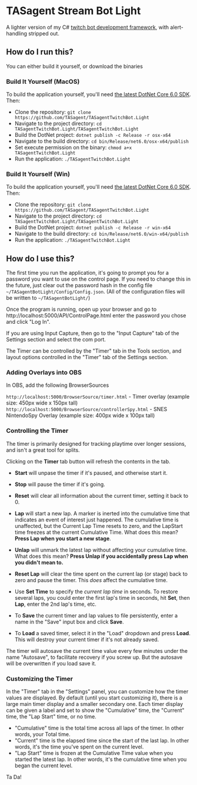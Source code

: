 # TASagent Stream Bot Light

A lighter version of my C# [twitch bot development framework](https://github.com/TASagent/TASagentTwitchBotCore), with alert-handling stripped out.

## How do I run this?

You can either build it yourself, or download the binaries

### Build It Yourself (MacOS)

To build the application yourself, you'll need [the latest DotNet Core 6.0 SDK](https://dotnet.microsoft.com/en-us/download/dotnet/6.0).  Then:

* Clone the repository: `git clone https://github.com/TASagent/TASagentTwitchBot.Light`
* Navigate to the project directory: `cd TASagentTwitchBot.Light/TASagentTwitchBot.Light`
* Build the DotNet project: `dotnet publish -c Release -r osx-x64`
* Navigate to the build directory: `cd bin/Release/net6.0/osx-x64/publish`
* Set execute permission on the binary: `chmod a+x TASagentTwitchBot.Light`
* Run the application: `./TASagentTwitchBot.Light`

### Build It Yourself (Win)

To build the application yourself, you'll need [the latest DotNet Core 6.0 SDK](https://dotnet.microsoft.com/en-us/download/dotnet/6.0).  Then:

* Clone the repository: `git clone https://github.com/TASagent/TASagentTwitchBot.Light`
* Navigate to the project directory: `cd TASagentTwitchBot.Light/TASagentTwitchBot.Light`
* Build the DotNet project: `dotnet publish -c Release -r win-x64`
* Navigate to the build directory: `cd bin/Release/net6.0/win-x64/publish`
* Run the application: `./TASagentTwitchBot.Light`

## How do I use this?

The first time you run the application, it's going to prompt you for a password you want to use on the control page.  If you need to change this in the future, just clear out the password hash in the config file `~/TASagentBotLight/Config/Config.json`. (All of the configuration files will be written to `~/TASagentBotLight/`)

Once the program is running, open up your browser and go to http://localhost:5000/API/ControlPage.html  enter the password you chose and click "Log In".

If you are using Input Capture, then go to the "Input Capture" tab of the Settings section and select the com port.

The Timer can be controlled by the "Timer" tab in the Tools section, and layout options controlled in the "Timer" tab of the Settings section.

### Adding Overlays into OBS

In OBS, add the following BrowserSources

`http://localhost:5000/BrowserSource/timer.html` - Timer overlay (example size: 450px wide x 150px tall)  
`http://localhost:5000/BrowserSource/controllerSpy.html` - SNES NintendoSpy Overlay (example size: 400px wide x 100px tall)  

### Controlling the Timer

The timer is primarily designed for tracking playtime over longer sessions, and isn't a great tool for splits.

Clicking on the **Timer** tab button will refresh the contents in the tab.

* **Start** will unpase the timer if it's paused, and otherwise start it.  
* **Stop** will pause the timer if it's going.  
* **Reset** will clear all information about the current timer, setting it back to 0.  
* **Lap** will start a new lap.  A marker is inerted into the cumulative time that indicates an event of interest just happened.  The cumulative time is unaffected, but the Current Lap Time resets to zero, and the LapStart time freezes at the current Cumulative Time. What does this mean? **Press Lap when you start a new stage**.  
* **Unlap** will unmark the latest lap without affecting your cumulative time.  What does this mean? **Press Unlap if you accidentally press Lap when you didn't mean to.**  
* **Reset Lap** will clear the time spent on the current lap (or stage) back to zero and pause the timer.  This _does_ affect the cumulative time.  

* Use **Set Time** to specify the _current lap time_ in seconds.  To restore several laps, you could enter the first lap's time in seconds, hit **Set**, then **Lap**, enter the 2nd lap's time, etc.  
* To **Save** the current timer and lap values to file persistently, enter a name in the "Save" input box and click **Save**.  
* To **Load** a saved timer, select it in the "Load" dropdown and press **Load**. This will destroy your current timer if it's not already saved.  

The timer will autosave the current time value every few minutes under the name "Autosave", to facilitate recovery if you screw up.  But the autosave will be overwritten if you load save it.

### Customizing the Timer

In the "Timer" tab in the "Settings" panel, you can customize how the timer values are displayed.  By default (until you start customizing it), there is a large main timer display and a smaller secondary one.  Each timer display can be given a label and set to show the "Cumulative" time, the "Current" time, the "Lap Start" time, or no time.

* "Cumulative" time is the total time across all laps of the timer.  In other words, your Total time.
* "Current" time is the elapsed time since the start of the last lap.  In other words, it's the time you've spent on the current level.
* "Lap Start" time is frozen at the Cumulative Time value when you started the latest lap.  In other words, it's the cumulative time when you began the current level.


Ta Da!